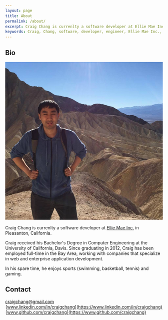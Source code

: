 ```yaml
---
layout: page
title: About
permalink: /about/
excerpt: Craig Chang is currenlty a software developer at Ellie Mae Inc. in Pleasanton, California. Craig received his Bachelor's Degree in Computer Engineering at the University of California, Davis.
keywords: Craig, Chang, software, developer, engineer, Ellie Mae Inc., uc davis, about, web, enterprise, email, linkedin, github
---
```


## Bio

![Craig Bio Picture](/images/craig-bio.jpg "Craig Bio Picture")

Craig Chang is currenlty a software developer at [Ellie Mae Inc.](http://www.elliemae.com) in Pleasanton, California.

Craig received his Bachelor's Degree in Computer Engineering at the University of California, Davis. Since graduating in 2012, Craig has been employed full-time in the Bay Area, working with companies that specialize in web and enterprise application development.

In his spare time, he enjoys sports (swimming, basketball, tennis) and gaming.

## Contact

<i class="fa fa-envelope-o" style="width: 20px;" title="Email"></i> [craigchang@gmail.com](mailto:craigchang@gmail.com)<br>
<i class="fa fa-linkedin-square" style="width: 19px; margin-left:1px;" title="Linkedin"></i> [www.linkedin.com/in/craigchang](https://www.linkedin.com/in/craigchang)<br>
<i class="fa fa-github-square" style="width: 19px; margin-left:1px;" title="GitHub"></i> [www.github.com/craigchang](https://www.github.com/craigchang)